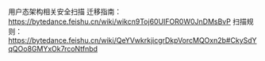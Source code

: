 用户态架构相关安全扫描
迁移指南：https://bytedance.feishu.cn/wiki/wikcn9Toj60UIFOR0W0JnDMsBvP
扫描规则：https://bytedance.feishu.cn/wiki/QeYVwkrkjicgrDkpVorcMQOxn2b#CkySdYqQOo8GMYxOk7rcoNtfnbd
